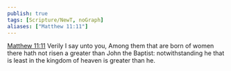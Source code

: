```yaml
---
publish: true
tags: [Scripture/NewT, noGraph]
aliases: ["Matthew 11:11"]
---
```

[Matthew 11:11](https://churchofjesuschrist.org/study/scriptures/nt/matt/11?lang=eng&id=p11#p11) Verily I say unto you, Among them that are born of women there hath not risen a greater than John the Baptist: notwithstanding he that is least in the kingdom of heaven is greater than he.
